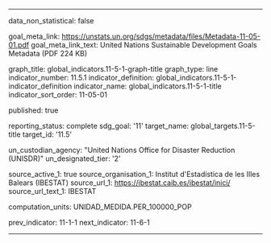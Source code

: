 
---
data_non_statistical: false

goal_meta_link: https://unstats.un.org/sdgs/metadata/files/Metadata-11-05-01.pdf
goal_meta_link_text: United Nations Sustainable Development Goals Metadata (PDF 224 KB)

graph_title: global_indicators.11-5-1-graph-title
graph_type: line
indicator_number: 11.5.1
indicator_definition: global_indicators.11-5-1-indicator_definition
indicator_name: global_indicators.11-5-1-title
indicator_sort_order: 11-05-01

published: true

reporting_status: complete
sdg_goal: '11'
target_name: global_targets.11-5-title
target_id: '11.5'

un_custodian_agency: "United Nations Office for Disaster Reduction (UNISDR)"
un_designated_tier: '2'

source_active_1: true
source_organisation_1: Institut d'Estadística de les Illes Balears (IBESTAT)
source_url_1: https://ibestat.caib.es/ibestat/inici/
source_url_text_1: IBESTAT

computation_units: UNIDAD_MEDIDA.PER_100000_POP

prev_indicator: 11-1-1
next_indicator: 11-6-1

---